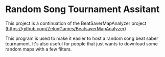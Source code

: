 # Random Song Tournament Assitant

This project is a continuation of the BeatSaverMapAnalyzer project (https://github.com/ZelonGames/BeatsaverMapAnalyzer)

This program is used to make it easier to host a random song beat saber tournament. It's also useful for people that just wants to download some random maps with a few filters.
